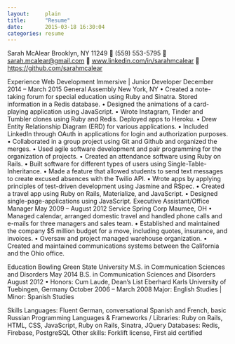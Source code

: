 ```yaml
---
layout:     plain
title:      "Resume"
date:       2015-03-18 16:30:04
categories: resume
---
```



Sarah McAlear
Brooklyn, NY 11249  (559) 553-5795  sarah.mcalear@gmail.com  www.linkedin.com/in/sarahmcalear  https://github.com/sarahmcalear

Experience
Web Development Immersive | Junior Developer  December 2014 – March 2015
General Assembly   New York, NY
• Created a note-taking forum for special education using Ruby and Sinatra. Stored information in a Redis database.
• Designed the animations of a card-playing application using JavaScript.
• Wrote Instagram, Tinder and Tumbler clones using Ruby and Redis. Deployed apps to Heroku.
• Drew Entity Relationship Diagram (ERD) for various applications.
• Included LinkedIn through OAuth in applications for login and authorization purposes.
• Collaborated in a group project using Git and Github and organized the merges.
• Used agile software development and pair programming for the organization of projects.
• Created an attendance software using Ruby on Rails.
• Built software for different types of users using Single-Table-Inheritance.
• Made a feature that allowed students to send text messages to create excused absences with the Twilio API.
• Wrote apps by applying principles of test-driven development using Jasmine and RSpec.
• Created a travel app using Ruby on Rails, Materialize, and JavaScript.
• Designed single-page-applications using JavaScript.
Executive Assistant/Office Manager  May 2009 – August 2012
Service Spring Corp  Maumee, OH
• Managed calendar, arranged domestic travel and handled phone calls and e-mails for three managers and sales team.
• Established and maintained the company $5 million budget for a move, including quotes, insurance, and invoices.
• Oversaw and project managed warehouse organization.
• Created and maintained communications systems between the California and the Ohio office.

Education
Bowling Green State University
M.S. in Communication Sciences and Disorders  May 2014
B.S. in Communication Sciences and Disorders                    August 2012
• Honors: Cum Laude, Dean’s List
Eberhard Karls University of Tuebingen, Germany October 2006 – March 2008
Major: English Studies | Minor: Spanish Studies

Skills
Languages: Fluent German, conversational Spanish and French, basic Russian
Programming Languages & Frameworks / Libraries: Ruby on Rails, HTML, CSS, JavaScript, Ruby on Rails, Sinatra, JQuery
Databases: Redis, Firebase, PostgreSQL
Other skills: Forklift license, First aid certified

